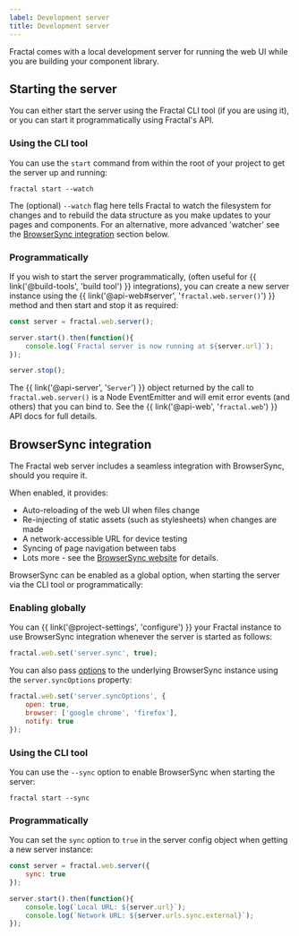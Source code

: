 ```yaml
---
label: Development server
title: Development server
---
```


Fractal comes with a local development server for running the web UI while you are building your component library.

## Starting the server

You can either start the server using the Fractal CLI tool (if you are using it), or you can start it programmatically using Fractal's API.

### Using the CLI tool

You can use the `start` command from within the root of your project to get the server up and running:

```plain
fractal start --watch
```

The (optional) `--watch` flag here tells Fractal to watch the filesystem for changes and to rebuild the data structure as you make updates to your pages and components. For an alternative, more advanced 'watcher' see the [BrowserSync integration](#browsersync-integration) section below.

### Programmatically

If you wish to start the server programmatically, (often useful for {{ link('@build-tools', 'build tool') }} integrations), you can create a new server instance using the {{ link('@api-web#server', '`fractal.web.server()`') }} method and then start and stop it as required:

```js
const server = fractal.web.server();

server.start().then(function(){
    console.log(`Fractal server is now running at ${server.url}`);
});

server.stop();
```

The {{ link('@api-server', '`Server`') }} object returned by the call to `fractal.web.server()` is a Node EventEmitter and will emit error events (and others) that you can bind to. See the {{ link('@api-web', '`fractal.web`') }} API docs for full details.

## BrowserSync integration

The Fractal web server includes a seamless integration with BrowserSync, should you require it.

When enabled, it provides:

* Auto-reloading of the web UI when files change
* Re-injecting of static assets (such as stylesheets) when changes are made
* A network-accessible URL for device testing
* Syncing of page navigation between tabs
* Lots more - see the [BrowserSync website](https://www.browsersync.io/) for details.

BrowserSync can be enabled as a global option, when starting the server via the CLI tool or programmatically:

### Enabling globally

You can {{ link('@project-settings', 'configure') }} your Fractal instance to use BrowserSync integration whenever the server is started as follows:

```js
fractal.web.set('server.sync', true);
```

You can also pass [options](https://www.browsersync.io/docs/options) to the underlying BrowserSync instance using the `server.syncOptions` property:

```js
fractal.web.set('server.syncOptions', {
    open: true,
    browser: ['google chrome', 'firefox'],
    notify: true
});
```

### Using the CLI tool

You can use the `--sync` option to enable BrowserSync when starting the server:

```plain
fractal start --sync
```

### Programmatically

You can set the `sync` option to `true` in the server config object when getting a new server instance:

```js
const server = fractal.web.server({
    sync: true
});

server.start().then(function(){
    console.log(`Local URL: ${server.url}`);
    console.log(`Network URL: ${server.urls.sync.external}`);
});
```
